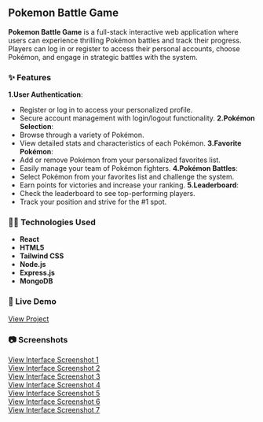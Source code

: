 ## Pokemon Battle Game

**Pokemon Battle Game**  is a full-stack interactive web application where users can experience thrilling Pokémon battles and track their progress. Players can log in or register to access their personal accounts, choose Pokémon, and engage in strategic battles with the system.

### ✨ Features

  **1.User Authentication**: 
- Register or log in to access your personalized profile.
- Secure account management with login/logout functionality.
  **2.Pokémon Selection**: 
- Browse through a variety of Pokémon.
- View detailed stats and characteristics of each Pokémon.
  **3.Favorite Pokémon**: 
- Add or remove Pokémon from your personalized favorites list.
- Easily manage your team of Pokémon fighters.
  **4.Pokémon Battles**: 
- Select Pokémon from your favorites list and challenge the system.
- Earn points for victories and increase your ranking.
  **5.Leaderboard**: 
- Check the leaderboard to see top-performing players.
- Track your position and strive for the #1 spot.

### 🧑‍💻 Technologies Used

- **React**
- **HTML5**
- **Tailwind CSS**
- **Node.js**
- **Express.js**
- **MongoDB**

### 🚀 Live Demo

<a href="https://pokemon-battle-game-1.onrender.com" target="_blank" rel="noopener noreferrer">View Project</a>   

### 📷 Screenshots

<a href="https://github.com/inna-shchokina/Pokemon-Battle-Game/blob/main/Screens_Pokemon_battle/Pockemon_battle_3.jpg?raw=true" rel="noopener noreferrer">View Interface Screenshot 1</a> 
<br>
<a href="https://github.com/inna-shchokina/Pokemon-Battle-Game/blob/main/Screens_Pokemon_battle/Pockemon_battle_1.jpg?raw=true" target="_blank" rel="noopener noreferrer">View Interface Screenshot 2</a>
<br>
<a href="https://github.com/inna-shchokina/Pokemon-Battle-Game/blob/main/Screens_Pokemon_battle/Pockemon_battle_2.jpg?raw=true" target="_blank" rel="noopener noreferrer">View Interface Screenshot 3</a>
<br>
<a href="https://github.com/inna-shchokina/Pokemon-Battle-Game/blob/main/Screens_Pokemon_battle/Pockemon_battle_4.jpg?raw=true" target="_blank" rel="noopener noreferrer">View Interface Screenshot 4</a>
<br>
<a href="https://github.com/inna-shchokina/Pokemon-Battle-Game/blob/main/Screens_Pokemon_battle/Pockemon_battle_5.jpg?raw=true" target="_blank" rel="noopener noreferrer">View Interface Screenshot 5</a>
<br>
<a href="https://github.com/inna-shchokina/Pokemon-Battle-Game/blob/main/Screens_Pokemon_battle/Pockemon_battle_6.jpg?raw=true" rel="noopener noreferrer">View Interface Screenshot 6</a>
<br>
<a href="https://github.com/inna-shchokina/Pokemon-Battle-Game/blob/main/Screens_Pokemon_battle/Pockemon_battle_7.jpg?raw=true" rel="noopener noreferrer">View Interface Screenshot 7</a>

